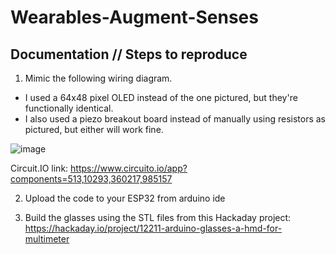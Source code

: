 # Wearables-Augment-Senses

## Documentation // Steps to reproduce

1. Mimic the following wiring diagram. 

* I used a 64x48 pixel OLED instead of the one pictured, but they're functionally identical.
* I also used a piezo breakout board instead of manually using resistors as pictured, but either will work fine.

![image](https://user-images.githubusercontent.com/27019702/165431331-166e20fa-6c11-411a-9f94-abd7d656de26.png)

Circuit.IO link: https://www.circuito.io/app?components=513,10293,360217,985157

2. Upload the code to your ESP32 from arduino ide

3. Build the glasses using the STL files from this Hackaday project: https://hackaday.io/project/12211-arduino-glasses-a-hmd-for-multimeter
